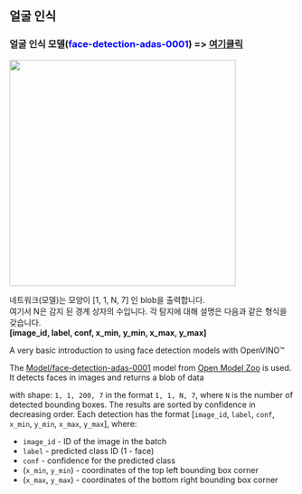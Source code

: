 ## 얼굴 인식 
### 얼굴 인식 모델(<span style="color:blue">face-detection-adas-0001</span>) => [여기클릭](https://docs.openvino.ai/2022.1/omz_models_model_face_detection_adas_0001.html)

<img src="https://docs.openvino.ai/2022.1/_images/face-detection-adas-0001.png" style="width:400px; float:left;" />
<div style="clear:both;"></div>

네트워크(모델)는 모양이 [1, 1, N, 7] 인 blob을 출력합니다. <br>
여기서 N은 감지 된 경계 상자의 수입니다. 각 탐지에 대해 설명은 다음과 같은 형식을 갖습니다.<br>
<b>[image_id, label, conf, x_min, y_min, x_max, y_max]</b>

A very basic introduction to using face detection models with OpenVINO™ 

The [Model/face-detection-adas-0001](https://github.com/openvinotoolkit/open_model_zoo/blob/master/models/intel/face-detection-adas-0001/README.md) model from [Open Model Zoo](https://github.com/openvinotoolkit/open_model_zoo/) is used. It detects faces in images and returns a blob of data 

with shape: `1, 1, 200, 7` in the format `1, 1, N, 7`, where `N` is the number of detected
bounding boxes. The results are sorted by confidence in decreasing order. Each detection has the format
[`image_id`, `label`, `conf`, `x_min`, `y_min`, `x_max`, `y_max`], where:

- `image_id` - ID of the image in the batch
- `label` - predicted class ID (1 - face)
- `conf` - confidence for the predicted class
- (`x_min`, `y_min`) - coordinates of the top left bounding box corner
- (`x_max`, `y_max`) - coordinates of the bottom right bounding box corner
